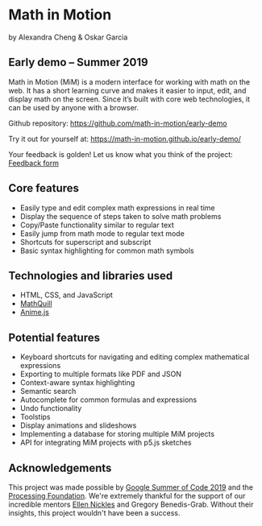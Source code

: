 # Math in Motion

by Alexandra Cheng & Oskar Garcia 


## Early demo – Summer 2019
Math in Motion (MiM) is a modern interface for working with math on the web. It has a short learning curve and makes it easier to input, edit, and display math on the screen. Since it’s built with core web technologies, it can be used by anyone with a browser.

Github repository: https://github.com/math-in-motion/early-demo

Try it out for yourself at: https://math-in-motion.github.io/early-demo/

Your feedback is golden! Let us know what you think of the project: [Feedback form](https://docs.google.com/forms/d/e/1FAIpQLSfvj-Rl70SucoTN3Rzo8iyYSsTeZfxU5GTdxMHNvCe0FKzrZQ/viewform)


## Core features

* Easily type and edit complex math expressions in real time
* Display the sequence of steps taken to solve math problems
* Copy/Paste functionality similar to regular text
* Easily jump from math mode to regular text mode
* Shortcuts for superscript and subscript
* Basic syntax highlighting for common math symbols


## Technologies and libraries used

* HTML, CSS, and JavaScript
* [MathQuill](http://mathquill.com/)
* [Anime.js](https://animejs.com/)


## Potential features

* Keyboard shortcuts for navigating and editing complex mathematical expressions
* Exporting to multiple formats like PDF and JSON
* Context-aware syntax highlighting
* Semantic search
* Autocomplete for common formulas and expressions
* Undo functionality
* Toolstips
* Display animations and slideshows
* Implementing a database for storing multiple MiM projects
* API for integrating MiM projects with p5.js sketches

## Acknowledgements

This project was made possible by [Google Summer of Code 2019](https://summerofcode.withgoogle.com/) and the [Processing Foundation](https://processing.org/). We're extremely thankful for the support of our incredible mentors [Ellen Nickles](https://ellennickles.site/) and Gregory Benedis-Grab. Without their insights, this project wouldn't have been a success. 


